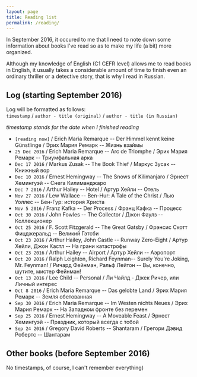 ```yaml
---
layout: page
title: Reading list
permalink: /reading/
---
```


In September 2016, it occured to me that I need to note down some information about books I've read so as to make my life (a bit) more organized.

Although my knowledge of English (C1 CEFR level) allows me to read books in English, it usually takes a considerable amount of time to finish even an ordinary thriller or a detective story, that is why I read in Russian.

## Log (starting September 2016)
Log will be formatted as follows:  
`timestamp` / `author - title (original)` / `author - title (in Russian)`

*timestamp stands for the date when I finished reading*

- `[reading now]` / Erich Maria Remarque -- Der Himmel kennt keine Günstlinge / Эрих Мария Ремарк -- Жизнь взаймы
- `25 Dec 2016` / Erich Maria Remarque -- Arc de Triomphe / Эрих Мария Ремарк -- Триумфальная арка
- `Dec 17 2016` / Markus Zusak -- The Book Thief / Маркус Зусак -- Книжный вор
- `Dec 10 2016` / Ernest Hemingway -- The Snows of Kilimanjaro / Эрнест Хемингуэй -- Снега Килиманджаро
- `Dec 7 2016` / Arthur Hailey -- Hotel / Артур Хейли -- Отель
- `Nov 27 2016` / Lew Wallace -- Ben-Hur: A Tale of the Christ / Лью Уоллес -- Бен-Гур: история Христа
- `Nov 5 2016` / Franz Kafka -- Der Process / Франц Кафка -- Процесс
- `Oct 30 2016` / John Fowles -- The Collector / Джон Фаулз -- Коллекционер
- `Oct 25 2016` / F. Scott Fitzgerald -- The Great Gatsby / Фрэнсис Скотт Фицджеральд -- Великий Гэтсби
- `Oct 23 2016` / Arthur Hailey, John Castle -- Runway Zero-Eight / Артур Хейли, Джон Кастл -- На грани катастрофы
- `Oct 23 2016` / Arthur Hailey -- Airport / Артур Хейли -- Аэропорт
- `Oct 20 2016` /   Ralph Leighton, Richard Feynman-- Surely You're Joking, Mr. Feynman! / Ричард Фейнман, Ральф Лейтон -- Вы, конечно, шутите, мистер Фейнман!
- `Oct 13 2016` / Lee Child -- Personal / Ли Чайлд - Джек Ричер, или Личный интерес
- `Oct 8 2016` / Erich Maria Remarque -- Das gelobte Land / Эрих Мария Ремарк -- Земля обетованная
- `Sep 30 2016` / Erich Maria Remarque -- Im Westen nichts Neues / Эрих Мария Ремарк -- На Западном фронте без перемен
- `Sep 25 2016` / Ernest Hemingway -- A Moveable Feast / Эрнест Хемингуэй -- Праздник, который всегда с тобой
- `Sep 24 2016` / Gregory David Roberts -- Shantaram / Грегори Дэвид Робертс -- Шантарам

## Other books (before September 2016)
No timestamps, of course, I can't remember everything)